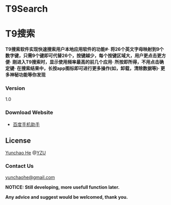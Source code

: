 # T9Search
# T9搜索

#### T9搜索软件实现快速搜索用户本地应用软件的功能#· 将26个英文字母映射到9个数字键，只需9个键即可代替26个，按键越少，每个按键区域大，用户更点击更方便· 刚进入T9搜索时，显示使用频率最高的前几个应用· 所按即所得，不用点击确定键· 在搜索结果中，长按app图标即可进行更多操作(如，卸载，清除数据等)· 更多神秘功能等你发现

### Version
1.0

### Download Website
* [百度手机助手]

License
----
[Yunchao He] @[YZU]

### Contact Us
yunchaohe@gmail.com

**NOTICE: Still developing, more usefull function later.**

**Any advice and suggest would be welcomed, thank you.**

[Yunchao He]: https://facebook.com/yunchao.h
[百度手机助手]: http://shouji.baidu.com/soft/item?docid=6658785&from=as&f=search_app_T9%E6%90%9C%E7%B4%A2%40list_1_title%404%40header_all_input
[YZU]: http://www.yzu.edu.tw/
